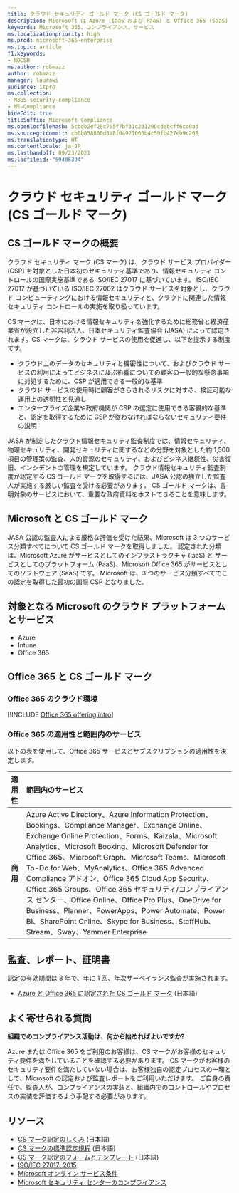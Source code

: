 ```yaml
---
title: クラウド セキュリティ ゴールド マーク (CS ゴールド マーク)
description: Microsoft は Azure (IaaS および PaaS) と Office 365 (SaaS) で日本の CS ゴールド マークを取得しています。
keywords: Microsoft 365、コンプライアンス、サービス
ms.localizationpriority: high
ms.prod: microsoft-365-enterprise
ms.topic: article
f1.keywords:
- NOCSH
ms.author: robmazz
author: robmazz
manager: laurawi
audience: itpro
ms.collection:
- M365-security-compliance
- MS-Compliance
hideEdit: true
titleSuffix: Microsoft Compliance
ms.openlocfilehash: 5cbdb2ef28c755f7bf31c231290cdebcff6ca0ad
ms.sourcegitcommit: cb0b058800d3a8f04921066b4c59fb427eb9c268
ms.translationtype: HT
ms.contentlocale: ja-JP
ms.lasthandoff: 09/23/2021
ms.locfileid: "59486394"
---
```

# <a name="cloud-security-mark-gold-cs-gold-mark"></a>クラウド セキュリティ ゴールド マーク (CS ゴールド マーク)

## <a name="cs-gold-mark-overview"></a>CS ゴールド マークの概要

クラウド セキュリティ マーク (CS マーク) は、クラウド サービス プロバイダー (CSP) を対象とした日本初のセキュリティ基準であり、情報セキュリティ コントロールの国際実施基準である ISO/IEC 27017 に基づいています。 ISO/IEC 27017 が基づいている ISO/IEC 27002 はクラウド サービスを対象とし、クラウド コンピューティングにおける情報セキュリティと、クラウドに関連した情報セキュリティ コントロールの実施を取り扱っています。

CS マークは、日本における情報セキュリティを強化するために総務省と経済産業省が設立した非営利法人、日本セキュリティ監査協会 (JASA) によって認定されます。CS マークは、クラウド サービスの使用を促進し、以下を提示する制度です。

- クラウド上のデータのセキュリティと機密性について、およびクラウド サービスの利用によってビジネスに及ぶ影響についての顧客の一般的な懸念事項に対処するために、CSP が適用できる一般的な基準
- クラウド サービスの使用時に顧客がさらされるリスクに対する、検証可能な運用上の透明性と見通し
- エンタープライズ企業や政府機関が CSP の選定に使用できる客観的な基準と、認定を取得するために CSP が従わなければならないセキュリティ要件の説明

JASA が制定したクラウド情報セキュリティ監査制度では、情報セキュリティ、物理セキュリティ、開発セキュリティに関するなどの分野を対象とした約 1,500 項目の管理策の監査、人的資源のセキュリティ、およびビジネス継続性、災害復旧、インシデントの管理を規定しています。 クラウド情報セキュリティ監査制度が認定する CS ゴールド マークを取得するには、JASA 公認の独立した監査人が実施する厳しい監査を受ける必要があります。 CS ゴールド マークは、言明対象のサービスにおいて、重要な政府資料をホストできることを意味します。

## <a name="microsoft-and-cs-gold-mark"></a>Microsoft と CS ゴールド マーク

JASA 公認の監査人による厳格な評価を受けた結果、Microsoft は 3 つのサービス分類すべてについて CS ゴールド マークを取得しました。 認定された分類は、Microsoft Azure がサービスとしてのインフラストラクチャ (IaaS) と サービスとしてのプラットフォーム (PaaS)、Microsoft Office 365 がサービスとしてのソフトウェア (SaaS) です。 Microsoft は、3 つのサービス分類すべてでこの認定を取得した最初の国際 CSP となりました。

## <a name="microsoft-in-scope-cloud-platforms--services"></a>対象となる Microsoft のクラウド プラットフォームとサービス

- Azure
- Intune
- Office 365

## <a name="office-365-and-cs-gold-mark"></a>Office 365 と CS ゴールド マーク

### <a name="office-365-cloud-environments"></a>Office 365 のクラウド環境

[!INCLUDE [Office 365 offering intro](../includes/o365-offering-introduction.md)]

### <a name="office-365-applicability-and-in-scope-services"></a>Office 365 の適用性と範囲内のサービス

以下の表を使用して、Office 365 サービスとサブスクリプションの適用性を決定します。

| **適用性** | **範囲内のサービス** |
|:------------------|:----------------------|
| **商用** | Azure Active Directory、Azure Information Protection、Bookings、Compliance Manager、Exchange Online、Exchange Online Protection、Forms、Kaizala、Microsoft Analytics、Microsoft Booking、Microsoft Defender for Office 365、Microsoft Graph、Microsoft Teams、Microsoft To-Do for Web、MyAnalytics、Office 365 Advanced Compliance アドオン、Office 365 Cloud App Security、Office 365 Groups、Office 365 セキュリティ/コンプライアンス センター、Office Online、Office Pro Plus、OneDrive for Business、Planner、PowerApps、Power Automate、Power BI、SharePoint Online、Skype for Business、StaffHub、Stream、Sway、Yammer Enterprise |

## <a name="audits-reports-and-certificates"></a>監査、レポート、証明書

認定の有効期間は 3 年で、年に 1 回、年次サーベイランス監査が実施されます。

- [Azure と Office 365 に認定された CS ゴールド マーク](https://jcispa.jasa.jp/cs_mark_co/cs_gold_mark_co/) (日本語)

## <a name="frequently-asked-questions"></a>よく寄せられる質問

**組織でのコンプライアンス活動は、何から始めればよいですか?**

Azure または Office 365 をご利用のお客様は、CS マークがお客様のセキュリティ要件を満たしていることを確認する必要があります。 CS マークがお客様のセキュリティ要件を満たしていない場合は、お客様独自の認定プロセスの一環として、Microsoft の認定および監査レポートをご利用いただけます。 ご自身の責任で、監査人が、コンプライアンスの実装と、組織内でのコントロールやプロセスの実装を評価するよう手配する必要があります。

## <a name="resources"></a>リソース

- [CS マーク認定のしくみ](https://jcispa.jasa.jp/cloud_security/) (日本語)
- [CS マークの標準認定規程](https://jcispa.jasa.jp/cloud_security/jcispa_regulation/) (日本語)
- [CS マーク認定のフォームとテンプレート](https://jcispa.jasa.jp/cloud_security/jcispa_regulation_form/) (日本語)
- [ISO/IEC 27017: 2015](https://www.iso.org/iso/home/store/catalogue_tc/catalogue_detail.htm?csnumber=43757)
- [Microsoft オンライン サービス条件](https://aka.ms/Online-Services-Terms)
- [Microsoft セキュリティ センターのコンプライアンス](https://www.microsoft.com/trust-center/compliance/compliance-overview)
